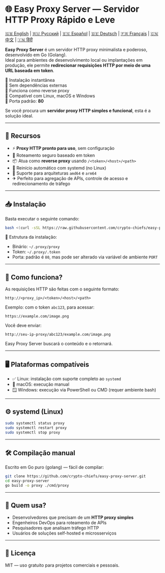 
# 🌐 Easy Proxy Server — Servidor HTTP Proxy Rápido e Leve

[🇬🇧 English](README.en.md) | [🇷🇺 Русский](doc/README.md) | [🇪🇸 Español](README.es.md) | [🇩🇪 Deutsch](README.de.md) | [🇫🇷 Français](README.fr.md) | [🇨🇳 中文](README.zh.md) | [🇮🇳 हिंदी](README.hi.md)

**Easy Proxy Server** é um servidor HTTP proxy minimalista e poderoso, desenvolvido em Go (Golang).  
Ideal para ambientes de desenvolvimento local ou implantações em produção, ele permite **redirecionar requisições HTTP por meio de uma URL baseada em token**.

🔹 Instalação instantânea  
🔹 Sem dependências externas  
🔹 Funciona como reverse proxy  
🔹 Compatível com Linux, macOS e Windows  
🔹 Porta padrão: **80**

Se você procura um **servidor proxy HTTP simples e funcional**, esta é a solução ideal.

---

## 🚀 Recursos

- ⚡ **Proxy HTTP pronto para uso**, sem configuração
- 🔐 Roteamento seguro baseado em token
- 📦 Atua como **reverse proxy** usando `/<token>/<host>/<path>`
- 🔄 Reinício automático com systemd (no Linux)
- 🧊 Suporte para arquiteturas `amd64` e `arm64`
- ✈ Perfeito para agregação de APIs, controle de acesso e redirecionamento de tráfego

---

## 📥 Instalação

Basta executar o seguinte comando:

```bash
bash <(curl -sSL https://raw.githubusercontent.com/crypto-chiefs/easy-proxy-server/master/scripts/build.sh)
```

📂 Estrutura da instalação:
- Binário: `~/.proxy/proxy`
- Token: `~/.proxy/.token`
- Porta: padrão é `80`, mas pode ser alterado via variável de ambiente `PORT`

---

## 🧪 Como funciona?

As requisições HTTP são feitas com o seguinte formato:

```
http://<proxy_ip>/<token>/<host>/<path>
```

Exemplo: com o token `abc123`, para acessar:

```
https://example.com/image.png
```

Você deve enviar:

```
http://seu-ip-proxy/abc123/example.com/image.png
```

Easy Proxy Server buscará o conteúdo e o retornará.

---

## 🖥 Plataformas compatíveis

- ✅ Linux: instalação com suporte completo ao `systemd`
- 🍎 macOS: execução manual
- 🪟 Windows: execução via PowerShell ou CMD (requer ambiente bash)

---

## ⚙️ systemd (Linux)

```bash
sudo systemctl status proxy
sudo systemctl restart proxy
sudo systemctl stop proxy
```

---

## 🛠 Compilação manual

Escrito em Go puro (golang) — fácil de compilar:

```bash
git clone https://github.com/crypto-chiefs/easy-proxy-server.git
cd easy-proxy-server
go build -o proxy ./cmd/proxy
```

---

## 💬 Quem usa?

- Desenvolvedores que precisam de um **HTTP proxy simples**
- Engenheiros DevOps para roteamento de APIs
- Pesquisadores que analisam tráfego HTTP
- Usuários de soluções self-hosted e microsserviços

---

## 📄 Licença

MIT — uso gratuito para projetos comerciais e pessoais.
